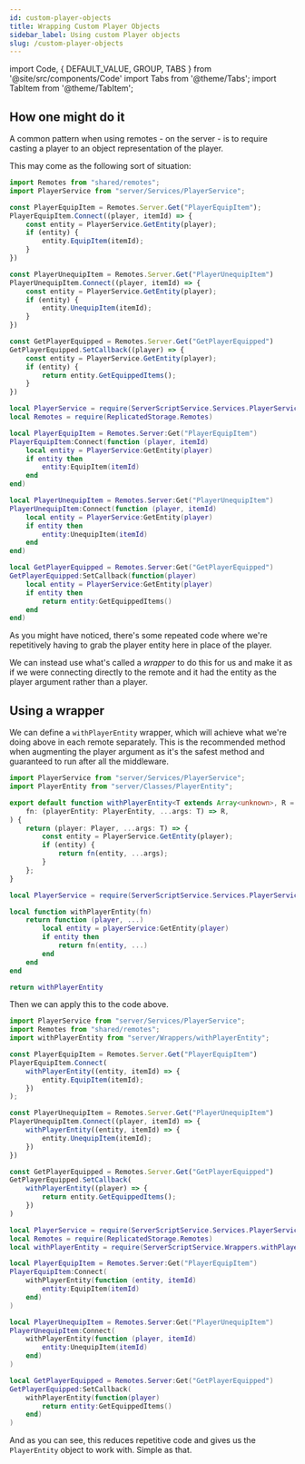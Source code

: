 ```yaml
---
id: custom-player-objects
title: Wrapping Custom Player Objects
sidebar_label: Using custom Player objects
slug: /custom-player-objects
---
```

import Code, { DEFAULT_VALUE, GROUP, TABS } from '@site/src/components/Code'
import Tabs from '@theme/Tabs';
import TabItem from '@theme/TabItem';

## How one might do it

A common pattern when using remotes - on the server - is to require casting a player to an object representation of the player.

This may come as the following sort of situation:


<Tabs defaultValue={DEFAULT_VALUE} groupId={GROUP} values={TABS}>
  <TabItem value="ts">

```ts
import Remotes from "shared/remotes";
import PlayerService from "server/Services/PlayerService";

const PlayerEquipItem = Remotes.Server.Get("PlayerEquipItem");
PlayerEquipItem.Connect((player, itemId) => {
    const entity = PlayerService.GetEntity(player);
    if (entity) {
        entity.EquipItem(itemId);
    }
})

const PlayerUnequipItem = Remotes.Server.Get("PlayerUnequipItem")
PlayerUnequipItem.Connect((player, itemId) => {
    const entity = PlayerService.GetEntity(player);
    if (entity) {
        entity.UnequipItem(itemId);
    }
})

const GetPlayerEquipped = Remotes.Server.Get("GetPlayerEquipped")
GetPlayerEquipped.SetCallback((player) => {
    const entity = PlayerService.GetEntity(player);
    if (entity) {
        return entity.GetEquippedItems();
    }
})
```

  </TabItem>
  <TabItem value="luau">

```lua
local PlayerService = require(ServerScriptService.Services.PlayerService)
local Remotes = require(ReplicatedStorage.Remotes)

local PlayerEquipItem = Remotes.Server:Get("PlayerEquipItem")
PlayerEquipItem:Connect(function (player, itemId)
    local entity = PlayerService:GetEntity(player)
    if entity then
        entity:EquipItem(itemId)
    end
end)

local PlayerUnequipItem = Remotes.Server:Get("PlayerUnequipItem")
PlayerUnequipItem:Connect(function (player, itemId)
    local entity = PlayerService:GetEntity(player)
    if entity then
        entity:UnequipItem(itemId)
    end
end)

local GetPlayerEquipped = Remotes.Server:Get("GetPlayerEquipped")
GetPlayerEquipped:SetCallback(function(player)
    local entity = PlayerService:GetEntity(player)
    if entity then
        return entity:GetEquippedItems()
    end
end)
```

  </TabItem>
</Tabs>

As you might have noticed, there's some repeated code where we're repetitively having to grab the player entity here in place of the player.

We can instead use what's called a _wrapper_ to do this for us and make it as if we were connecting directly to the remote and it had the entity as the player argument rather than a player.

## Using a wrapper

We can define a `withPlayerEntity` wrapper, which will achieve what we're doing above in each remote separately. This is the recommended method when augmenting the player argument as it's the safest method and guaranteed to run after all the middleware.

<Tabs defaultValue={DEFAULT_VALUE} groupId={GROUP} values={TABS}>
  <TabItem value="ts">

```ts title="server/Wrappers/withPlayerEntity.ts"
import PlayerService from "server/Services/PlayerService";
import PlayerEntity from "server/Classes/PlayerEntity";

export default function withPlayerEntity<T extends Array<unknown>, R = void>(
	fn: (playerEntity: PlayerEntity, ...args: T) => R,
) {
	return (player: Player, ...args: T) => {
		const entity = PlayerService.GetEntity(player);
		if (entity) {
			return fn(entity, ...args);
		}
	};
}
```

</TabItem>
<TabItem value="luau">

```lua title="src/server/Wrappers/withPlayerEntity.lua"
local PlayerService = require(ServerScriptService.Services.PlayerService)

local function withPlayerEntity(fn)
	return function (player, ...)
		local entity = playerService:GetEntity(player)
		if entity then
			return fn(entity, ...)
		end
	end
end

return withPlayerEntity
```

</TabItem>

</Tabs>

Then we can apply this to the code above.

<Tabs defaultValue={DEFAULT_VALUE} groupId={GROUP} values={TABS}>
  <TabItem value="ts">

```ts
import PlayerService from "server/Services/PlayerService";
import Remotes from "shared/remotes";
import withPlayerEntity from "server/Wrappers/withPlayerEntity";

const PlayerEquipItem = Remotes.Server.Get("PlayerEquipItem")
PlayerEquipItem.Connect(
    withPlayerEntity((entity, itemId) => {
        entity.EquipItem(itemId);
    })
);

const PlayerUnequipItem = Remotes.Server.Get("PlayerUnequipItem")
PlayerUnequipItem.Connect((player, itemId) => {
    withPlayerEntity((entity, itemId) => {
        entity.UnequipItem(itemId);
    })
})

const GetPlayerEquipped = Remotes.Server.Get("GetPlayerEquipped")
GetPlayerEquipped.SetCallback(
    withPlayerEntity((player) => {
        return entity.GetEquippedItems();
    })
)
```

  </TabItem>
  <TabItem value="luau">

```lua
local PlayerService = require(ServerScriptService.Services.PlayerService)
local Remotes = require(ReplicatedStorage.Remotes)
local withPlayerEntity = require(ServerScriptService.Wrappers.withPlayerEntity)

local PlayerEquipItem = Remotes.Server:Get("PlayerEquipItem")
PlayerEquipItem:Connect(
    withPlayerEntity(function (entity, itemId)
        entity:EquipItem(itemId)
    end)
)

local PlayerUnequipItem = Remotes.Server:Get("PlayerUnequipItem")
PlayerUnequipItem:Connect(
    withPlayerEntity(function (player, itemId)
        entity:UnequipItem(itemId)
    end)
)

local GetPlayerEquipped = Remotes.Server:Get("GetPlayerEquipped")
GetPlayerEquipped:SetCallback(
    withPlayerEntity(function(player)
        return entity:GetEquippedItems()
    end)
)
```

  </TabItem>
</Tabs>

And as you can see, this reduces repetitive code and gives us the `PlayerEntity` object to work with. Simple as that.